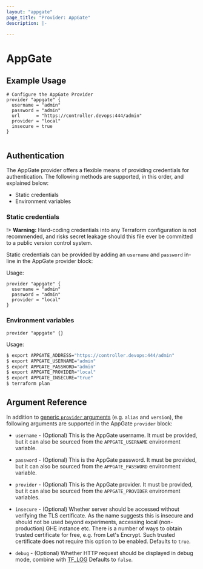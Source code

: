 ```yaml
---
layout: "appgate"
page_title: "Provider: AppGate"
description: |-

---
```


# AppGate

## Example Usage

```hcl
# Configure the AppGate Provider
provider "appgate" {
  username = "admin"
  password = "admin"
  url      = "https://controller.devops:444/admin"
  provider = "local"
  insecure = true
}


```

## Authentication

The AppGate provider offers a flexible means of providing credentials for
authentication. The following methods are supported, in this order, and
explained below:

- Static credentials
- Environment variables

### Static credentials

!> **Warning:** Hard-coding credentials into any Terraform configuration is not
recommended, and risks secret leakage should this file ever be committed to a
public version control system.

Static credentials can be provided by adding an `username` and `password`
in-line in the AppGate provider block:

Usage:

```hcl
provider "appgate" {
  username = "admin"
  password = "admin"
  provider = "local"
}
```

### Environment variables


```hcl
provider "appgate" {}
```

Usage:

```sh
$ export APPGATE_ADDRESS="https://controller.devops:444/admin"
$ export APPGATE_USERNAME="admin"
$ export APPGATE_PASSWORD="admin"
$ export APPGATE_PROVIDER="local"
$ export APPGATE_INSECURE="true"
$ terraform plan
```


## Argument Reference

In addition to [generic `provider` arguments](https://www.terraform.io/docs/configuration/providers.html)
(e.g. `alias` and `version`), the following arguments are supported in the AppGate
 `provider` block:

* `username` - (Optional) This is the AppGate username. It must be provided, but
  it can also be sourced from the `APPGATE_USERNAME` environment variable.

* `password` - (Optional) This is the AppGate password. It must be provided, but
  it can also be sourced from the `APPGATE_PASSWORD` environment variable.

* `provider` - (Optional) This is the AppGate provider. It must be provided, but
  it can also be sourced from the `APPGATE_PROVIDER` environment variables.

* `insecure` - (Optional) Whether server should be accessed without verifying the TLS certificate. As the name suggests this is insecure and should not be used beyond experiments, accessing local (non-production) GHE instance etc. There is a number of ways to obtain trusted certificate for free, e.g. from Let's Encrypt. Such trusted certificate does not require this option to be enabled. Defaults to `true`.

* `debug` - (Optional) Whether HTTP request should be displayed in debug mode, combine with [TF_LOG](https://www.terraform.io/docs/internals/debugging.html) Defaults to `false`.
